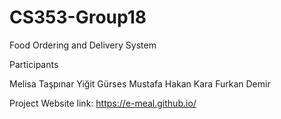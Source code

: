 # CS353-Group18
Food Ordering and Delivery System

Participants

Melisa Taşpınar
Yiğit Gürses
Mustafa Hakan Kara
Furkan Demir


Project Website link: https://e-meal.github.io/
